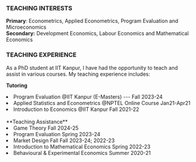 ### TEACHING INTERESTS
**Primary**: Econometrics, Applied Econometrics, Program Evaluation and Microeconomics <br>
**Secondary:** Development Economics, Labour Economics and Mathematical Economics

### TEACHING EXPERIENCE
As a PhD student at IIT Kanpur, I have had the opportunity to teach and assist in various courses. My teaching experience includes: 

**Tutoring** 
<li> Program Evaluation
   @IIT Kanpur (E-Masters)   ---     Fall 2023-24 </li>
<li> Applied Statistics and Econometrics
   @NPTEL Online Course         Jan21-Apr21 </li>
<li> Introduction to Economics
 @IIT Kanpur        Fall 2021-22</li> <br>
**Teaching Assistance**
<li> Game Theory
   Fall 2024-25</li>
<li>Program Evaluation
  Spring 2023-24 </li>
<li>Market Design
Fall Fall 2023-24; 2022-23</li>
<li>Introduction to Mathematical Economics
Spring 2022-23 </li>
<li>Behavioural & Experimental Economics
Summer 2020-21</li>
<br>


